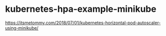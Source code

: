 # kubernetes-hpa-example-minikube

https://itsmetommy.com/2018/07/01/kubernetes-horizontal-pod-autoscaler-using-minikube/